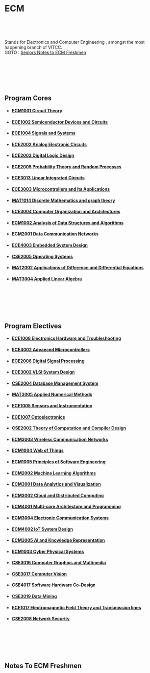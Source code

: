 # ECM 
<br /><br /><br />
<!-- add better intro-->
Stands for Electronics and Computer Engineering , amongst the most happening branch of VITCC.<br />
GOTO : [Seniors Notes to ECM Freshmen](#notes-to-ecm-freshmen)


<br /><br /><br /><br /><br />
## Program Cores
<!-- add list of courses -->
   * #### [ECM1001 Circuit Theory]()
   * #### [ECE1002 Semiconductor Devices and Circuits]()
   * #### [ECE1004 Signals and Systems]()
   * #### [ECE2002 Analog Electronic Circuits]()
   * #### [ECE2003 Digital Logic Design]()
   * #### [ECE2005 Probability Theory and Random Processes]()
   * #### [ECE3013 Linear Integrated Circuits]()
   * #### [ECE3003 Microcontrollers and its Applications]()
   * #### [MAT1014 Discrete Mathematics and graph theory]()
   * #### [ECE3004 Computer Organization and Architectures]()
   * #### [ECM1002 Analysis of Data Structures and Algorithms]()
   * #### [ECM2001 Data Communication Networks]()
   * #### [ECE4003 Embedded System Design]()
   * #### [CSE2005 Operating Systems]()
   * #### [MAT2002 Applications of Difference and Differential Equations]()
   * #### [MAT3004 Applied Linear Algebra]()
   
  
  
<br /><br /><br /><br /><br />
## Program Electives 
<!-- add list of electives-->
   * #### [ECE1008 Electronics Hardware and Troubleshooting]()
   * #### [ECE4002 Advanced Microcontrollers]()
   * #### [ECE2006 Digital Signal Processing]()
   * #### [ECE3002 VLSI System Design]()
   * #### [CSE2004 Database Management System]()
   * #### [MAT3005 Applied Numerical Methods]()
   * #### [ECE1005 Sensors and Instrumentation]()
   * #### [ECE1007 Optoelectronics]()
   * #### [CSE2002 Theory of Computation and Compiler Design]()
   * #### [ECM3003 Wireless Communication Networks]()
   * #### [ECM1004 Web of Things]()
   * #### [ECM1005 Principles of Software Engineering]()
   * #### [ECM2002 Machine Learning Algorithms]()
   * #### [ECM3001 Data Analytics and Visualization]()
   * #### [ECM3002 Cloud and Distributed Computing]()
   * #### [ECM4001 Multi-core Architecture and Programming]()
   * #### [ECM3004 Electronic Communication Systems]()
   * #### [ECM4002 IoT System Design]()
   * #### [ECM3005 AI and Knowledge Representation]()
   * #### [ECM1003 Cyber Physical Systems]()
   * #### [CSE3016 Computer Graphics and Multimedia]()
   * #### [CSE3017 Computer Vision]()
   * #### [CSE4017 Software Hardware Co-Design]()
   * #### [CSE3019 Data Mining]()
   * #### [ECE1017 Electromagnetic Field Theory and Transmission lines]()
   * #### [CSE2008 Network Security]()
   
   
<br /><br /><br /><br /><br />
## Notes To ECM Freshmen


<!-- add notes here  
  Format UL  : *  " Quote/Note " ...  - <Name> 
-- >











